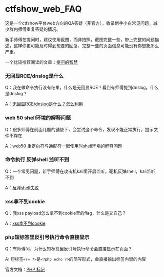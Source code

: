# ctfshow_web_FAQ

这是一个ctfshow平台web方向的QA答疑（非官方），收录新手小白常见问题，减少群内师傅重复答疑的情况。

新手师傅在提问时，建议使用截图，而非拍照，截图完整一些，带上完整的问题描述，这样你更可能及时得到想要的回复，完整一些的页面信息可能没有你想象那么严重。

一个比较推荐阅读的文章：[提问的智慧](https://topstip.com/wp-content/uploads/2024/06/%E6%8F%90%E9%97%AE%E7%9A%84%E6%99%BA%E6%85%A7.pdf)


### 无回显RCE/dnslog是什么

Q：我在做命令执行没有结果，什么是无回显RCE？看到有师傅提到dnslog，什么是dnslog？

A：[无回显RCE/dnslog是什么？怎么利用](./无回显RCE-dnslog.md)

### web 50 shell环境的解释问题

Q：很多师傅在前面几题的铺垫下，会尝试这个命令，发现不能正常执行，提示文件不存在

A：[web50 重定向符与通配符一起使用时shell环境的解释问题](./web50重定向符通配符共用问题.md)

### 命令执行 反弹shell 监听不到

Q：一个常见问题，新手师傅在攻击机kali里开启监听，靶机反弹shell，kali监听不到

A：[反弹shell失败](./反弹shell失败.md)


### xss拿不到cookie

Q：我xss payload怎么拿不到cookie里的flag，什么是叉自己？

A：[xss拿不到cookie](./xss拿不到cookie.md)

### php短标签里反引号执行命令直接显示

Q：有师傅问，为什么短标签里反引号执行命令会直接显示在页面？<?=`ls`?>

A: 短标签`<?= ?>`是`<?php echo ?>`的简写形式，会直接输出标签内里的内容

官方文档：[PHP 标记](https://www.php.net/manual/zh/language.basic-syntax.phptags.php)

